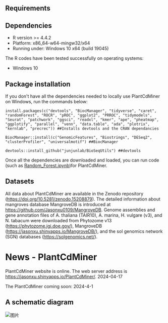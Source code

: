 ## Requirements

## Dependencies 
* R version >= 4.4.2
* Platform: x86_64-w64-mingw32/x64
* Running under: Windows 10 x64 (build 19045)

The R codes have been tested successfully on operating systems: 
* Windows 10

## Package installation

If you don't have all the dependencies needed to locally use PlantCdMiner on Windows, run the commands below:  

    install.packages(c("devtools", "BiocManager", "tidyverse", "caret", "randomForest", "ROCR", "pROC", "ggplot2", "PRROC", "tidymodels", "Seurat", "patchwork", "ggsci", "readxl", "kmer", "ape", "pheatmap", "ggplotify", "parallel", "venn", "data.table", "ada", "plotrix", "kernlab", "precrec")) ##Installs devtools and the CRAN dependancies

    BiocManager::install(c("GenomicFeatures", "Biostrings", "DESeq2", "clusterProfiler", "universalmotif") ##BiocManager

    devtools::install_github("junjunlab/BioSeqUtils") ##devtools

Once all the dependencies are downloaded and loaded, you can run code (such as [Random_Forest.ipynb](https://github.com/Jasonxu0109/PlantCdMiner/blob/main/Random_Forest.ipynb))for PlantCdMiner.

## Datasets

All data about PlantCdMiner are available in the Zenodo repository (https://doi.org/10.5281/zenodo.15208879). The detailed information about mangroves database MangroveDB is introduced at https://github.com/Jasonxu0109/MangroveDB. Genome assemblies and gene annotation files of A. thaliana (TAIR10), A. marina, H. vulgare (v3), and N. tabacum were downloaded from Phytozome v13 (https://phytozome.jgi.doe.gov/), MangroveDB (https://jasonxu.shinyapps.io/MangroveDB/), and the sol genomics network (SGN) databases (https://solgenomics.net/).

# News - PlantCdMiner

PlantCdMiner website is online. The web server address is https://jasonxu.shinyapps.io/PlantCdMiner/. 2024-04-17

The PlantCdMiner coming soon: 2024-4-1

## A schematic diagram

![图片](https://github.com/Jasonxu0109/PlantCdMiner/assets/11934986/c94b67f2-057c-4d35-9741-347a002d42d3)
